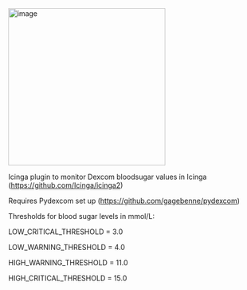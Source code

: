 <img width="315" alt="image" src="https://github.com/1eriklinde/icinga-dexcom-check/assets/108029729/ab81d6a3-b8ac-47ab-887e-42dbd6bd4a67">

Icinga plugin to monitor Dexcom bloodsugar values in Icinga (https://github.com/Icinga/icinga2)

Requires Pydexcom set up (https://github.com/gagebenne/pydexcom)

Thresholds for blood sugar levels in mmol/L:

  LOW_CRITICAL_THRESHOLD = 3.0
  
  LOW_WARNING_THRESHOLD = 4.0
  
  HIGH_WARNING_THRESHOLD = 11.0
  
  HIGH_CRITICAL_THRESHOLD = 15.0
